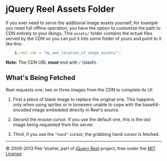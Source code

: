 jQuery Reel Assets Folder
=========================

If you ever need to serve the additional image assets yourself, for example you need full offline operation, you have the option to customize the path to CDN entirely to your likings. This `assets/` folder contains the actual files served by the CDN so you can put it into some folder of yours and point to it like this:

```js
    $.reel.cdn = "my_own_location_of_image_assets/";
```

**Note:** The CDN URL **must** end with `/` (slash).



What's Being Fetched
--------------------

Reel requests one, two or three images from the CDN to complete its UI:

1. First a piece of blank image to replace the original one. This happens only when using sprites or in browsers unable to cope with the base64-encoded image embedded directly in Reel's source.

2. Second the mouse cursor. If you use the default one, this is the last image being requested from the server.

3. Third, if you use the `"hand"` cursor, the grabbing hand cursor is fetched.


---
&copy; 2009-2013 Petr Vostřel, part of [jQuery Reel][reel] project, free under the [MIT License][license]


[reel]:http://reel360.org
[license]:https://raw.github.com/introquest/jquery.reel/master/LICENSE.txt
